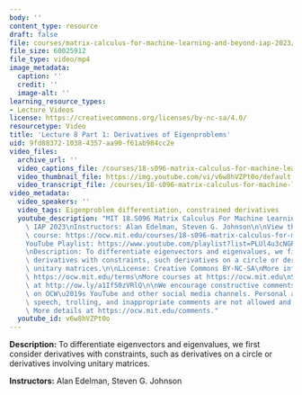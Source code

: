 ```yaml
---
body: ''
content_type: resource
draft: false
file: courses/matrix-calculus-for-machine-learning-and-beyond-iap-2023/ocw_18s096_lecture08-part1_2023feb03_360p_16_9.mp4
file_size: 60025912
file_type: video/mp4
image_metadata:
  caption: ''
  credit: ''
  image-alt: ''
learning_resource_types:
- Lecture Videos
license: https://creativecommons.org/licenses/by-nc-sa/4.0/
resourcetype: Video
title: 'Lecture 8 Part 1: Derivatives of Eigenproblems'
uid: 9fd88372-1038-4357-aa90-f61ab984cc2e
video_files:
  archive_url: ''
  video_captions_file: /courses/18-s096-matrix-calculus-for-machine-learning-and-beyond-january-iap-2023/18LJMhScijuU1N2nd5TsidHiGolkmnHpA_transcript.webvtt
  video_thumbnail_file: https://img.youtube.com/vi/v6w8hVZPt0o/default.jpg
  video_transcript_file: /courses/18-s096-matrix-calculus-for-machine-learning-and-beyond-january-iap-2023/18LJMhScijuU1N2nd5TsidHiGolkmnHpA_transcript.pdf
video_metadata:
  video_speakers: ''
  video_tags: Eigenproblem differentiation, constrained derivatives
  youtube_description: "MIT 18.S096 Matrix Calculus For Machine Learning And Beyond,\
    \ IAP 2023\nInstructors: Alan Edelman, Steven G. Johnson\n\nView the complete\
    \ course: https://ocw.mit.edu/courses/18-s096-matrix-calculus-for-machine-learning-and-beyond-january-iap-2023/\n\
    YouTube Playlist: https://www.youtube.com/playlist?list=PLUl4u3cNGP62EaLLH92E_VCN4izBKK6OE\n\
    \nDescription: To differentiate eigenvectors and eigenvalues, we first consider\
    \ derivatives with constraints, such derivatives on a circle or derivatives involving\
    \ unitary matrices.\n\nLicense: Creative Commons BY-NC-SA\nMore information at\
    \ https://ocw.mit.edu/terms\nMore courses at https://ocw.mit.edu\nSupport OCW\
    \ at http://ow.ly/a1If50zVRlQ\n\nWe encourage constructive comments and discussion\
    \ on OCW\u2019s YouTube and other social media channels. Personal attacks, hate\
    \ speech, trolling, and inappropriate comments are not allowed and may be removed.\
    \ More details at https://ocw.mit.edu/comments."
  youtube_id: v6w8hVZPt0o
---
```

**Description:** To differentiate eigenvectors and eigenvalues, we first consider derivatives with constraints, such as derivatives on a circle or derivatives involving unitary matrices.

**Instructors:** Alan Edelman, Steven G. Johnson